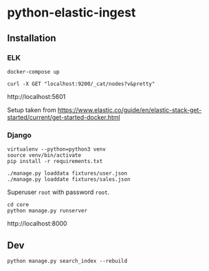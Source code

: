 # python-elastic-ingest

## Installation

### ELK

```
docker-compose up
```

```
curl -X GET "localhost:9200/_cat/nodes?v&pretty"
```

http://localhost:5601

Setup taken from https://www.elastic.co/guide/en/elastic-stack-get-started/current/get-started-docker.html

### Django

```
virtualenv --python=python3 venv
source venv/bin/activate
pip install -r requirements.txt
```

```
./manage.py loaddata fixtures/user.json
./manage.py loaddate fixtures/sales.json
```

Superuser `root` with password `root`.


```
cd core
python manage.py runserver
```

http://localhost:8000


## Dev
```
python manage.py search_index --rebuild
```